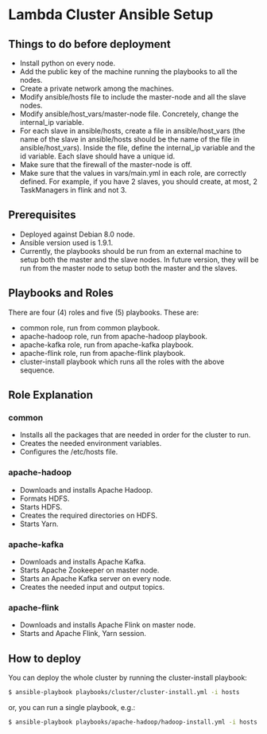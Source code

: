 # Lambda Cluster Ansible Setup


## Things to do before deployment

- Install python on every node.
- Add the public key of the machine running the playbooks to all the nodes.
- Create a private network among the machines.
- Modify ansible/hosts file to include the master-node and all the slave nodes.
- Modify ansible/host_vars/master-node file. Concretely, change the internal_ip variable.
- For each slave in ansible/hosts, create a file in ansible/host_vars (the name of the slave in ansible/hosts should be the name of the file in ansible/host_vars). Inside
the file, define the internal_ip variable and the id variable. Each slave should have a unique id.
- Make sure that the firewall of the master-node is off.
- Make sure that the values in vars/main.yml in each role, are correctly defined. For example,
if you have 2 slaves, you should create, at most, 2 TaskManagers in flink and not 3.


## Prerequisites

- Deployed against Debian 8.0 node.
- Ansible version used is 1.9.1.
- Currently, the playbooks should be run from an external machine to setup both the master and the slave nodes. In future version, they will be run from the master node to setup
both the master and the slaves.


## Playbooks and Roles

There are four (4) roles and five (5) playbooks. These are:
- common role, run from common playbook.
- apache-hadoop role, run from apache-hadoop playbook.
- apache-kafka role, run from apache-kafka playbook.
- apache-flink role, run from apache-flink playbook.
- cluster-install playbook which runs all the roles with the above sequence.


## Role Explanation


### common

- Installs all the packages that are needed in order for the cluster to run.
- Creates the needed environment variables.
- Configures the /etc/hosts file.


### apache-hadoop
- Downloads and installs Apache Hadoop.
- Formats HDFS.
- Starts HDFS.
- Creates the required directories on HDFS.
- Starts Yarn.


### apache-kafka
- Downloads and installs Apache Kafka.
- Starts Apache Zookeeper on master node.
- Starts an Apache Kafka server on every node.
- Creates the needed input and output topics.


### apache-flink
- Downloads and installs Apache Flink on master node.
- Starts and Apache Flink, Yarn session.


## How to deploy

You can deploy the whole cluster by running the cluster-install playbook:

```bash
$ ansible-playbook playbooks/cluster/cluster-install.yml -i hosts
```

or, you can run a single playbook, e.g.:

```bash
$ ansible-playbook playbooks/apache-hadoop/hadoop-install.yml -i hosts
```
